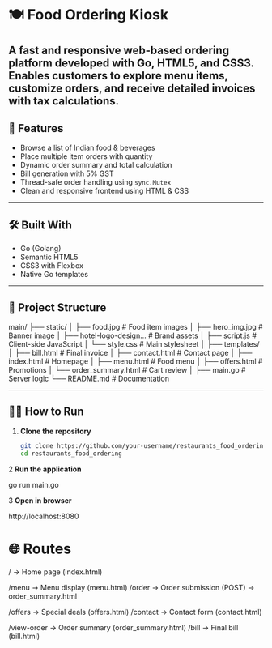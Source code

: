# 🍽️ Food Ordering Kiosk


A fast and responsive web-based ordering platform developed with Go, HTML5, and CSS3. Enables customers to explore menu items, customize orders, and receive detailed invoices with tax calculations.
---

## 🚀 Features

- Browse a list of Indian food & beverages
- Place multiple item orders with quantity
- Dynamic order summary and total calculation
- Bill generation with 5% GST
- Thread-safe order handling using `sync.Mutex`
- Clean and responsive frontend using HTML & CSS

---

## 🛠️ Built With

- Go (Golang)
- Semantic HTML5
- CSS3 with Flexbox
- Native Go templates
---

## 📁 Project Structure


main/
├── static/
│   ├── food.jpg                 # Food item images
│   ├── hero_img.jpg             # Banner image
│   ├── hotel-logo-design...     # Brand assets
│   ├── script.js                # Client-side JavaScript 
│   └── style.css                # Main stylesheet 
│
├── templates/
│   ├── bill.html                # Final invoice
│   ├── contact.html             # Contact page
│   ├── index.html               # Homepage 
│   ├── menu.html                # Food menu
│   ├── offers.html              # Promotions 
│   └── order_summary.html       # Cart review
│
├── main.go                      # Server logic
└── README.md                    # Documentation


---

## 🧑‍🍳 How to Run

1. **Clone the repository**
   ```bash
   git clone https://github.com/your-username/restaurants_food_ordering.git
   cd restaurants_food_ordering

2 **Run the application**

go run main.go

3 **Open in browser**

http://localhost:8080


# 🌐 Routes
/ → Home page (index.html)

/menu → Menu display (menu.html)
/order → Order submission (POST) → order_summary.html

/offers → Special deals (offers.html)
/contact → Contact form (contact.html)

/view-order → Order summary (order_summary.html)
/bill → Final bill (bill.html)
